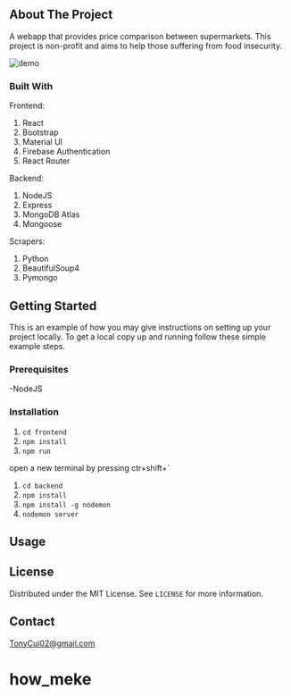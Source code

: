 <!-- ABOUT THE PROJECT -->
## About The Project
A webapp that provides price comparison between supermarkets. This project is non-profit and aims to help those suffering from food insecurity.

![demo](https://user-images.githubusercontent.com/61865484/105789078-a4fb9500-5fe6-11eb-814d-c40532467fe3.png)

### Built With

Frontend:
1. React
2. Bootstrap
3. Material UI
4. Firebase Authentication
5. React Router

Backend:
1. NodeJS
2. Express
3. MongoDB Atlas
4. Mongoose

Scrapers:
1. Python
2. BeautifulSoup4
3. Pymongo



<!-- GETTING STARTED -->
## Getting Started

This is an example of how you may give instructions on setting up your project locally.
To get a local copy up and running follow these simple example steps.

### Prerequisites
-NodeJS

### Installation

1. `cd frontend`
2. `npm install`
3. `npm run`

open a new terminal by pressing ctr+shift+`

1. `cd backend`
2. `npm install`
3. `npm install -g nodemon`
3. `nodemon server`

<!-- USAGE EXAMPLES -->
## Usage


<!-- LICENSE -->
## License

Distributed under the MIT License. See `LICENSE` for more information.



<!-- CONTACT -->
## Contact

TonyCui02@gmail.com
# how_meke
